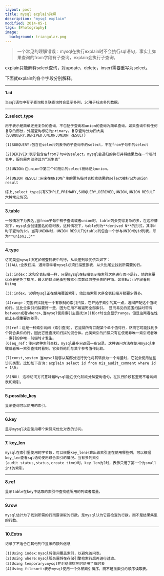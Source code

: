 ```yaml
---
layout: post
title: mysql explain详解
description: "mysql explain"
modified: 2014-05-1
tags: [Photography]
image:
  background: triangular.png
---
```


>一个常见的理解错误：mysql在执行explain时不会执行sql语句，事实上如果查询的from字段有子查询，explain会执行子查询。

explain只能解释select查询，对update，delete，insert需要重写为select。

下面就explain的各个字段分别解释。

-----

**1.id**

```
当sql语句中有子查询和关联查询时会显示多列，id用于标志多列数据。
```

-----


**2.select_type**

```
用于表示是简单还是复杂的查询，不包括子查询和union的查询为简单查询。如果查询中有任何复杂的部分，外层查询标记为primary。复杂查询分为四大类(SUBQUERY,DERIVED,UNION,UNION RESULT)

(1)SUBQUERY:包含在select列表中的子查询中的select，不在from子句中的select

(2)DERIVED:表示包含在from子句中的select。mysql会递归的执行并将结果放在一个临时表中，服务器内部称其为“派生表”

(3)UNION:在union中第二个和随后的select被标记为union。

(4)UNION RESULT:用来在UNION产生的匿名临时表检索结果的select被标记为union result

综上,select_type共有SIMPLE,PRIMARY,SUBQUERY,DERIVED,UNION,UNION RESULT 六种常见情况。
```

-----

**3.table**

```
一般情况下为表名,当from子句中有子查询或者union时，table列会变得复杂的多，在这种情况下，mysql会创建匿名的临时表，这种情况下，table列为**derived N**的形式，其中N时子查询的id。当有UNION时，UNION RESULT的table列包含一个参与UNION的id列表，形为**union1,3**
```

-----

**4.type**

```
访问类型mysql决定如何查找表中的行，从最差到最优依次如下：
(1)ALL:全表扫描，通常意味着mysql必须扫描整张表，从头到尾去找到所需要的行。

(2):index：这和全表扫描一样，只是mysql在扫描表示按索引次序进行而不是行，他的主要优点是避免了排序，最大的缺点是承担按索引次数读取整张表的开销。如果Extra字段看到Using

(3):index，说明Mysql正在使用覆盖索引，他比按索引次序全表扫描开销要少得多。

(4)range：范围扫描就是一个有限制的索引扫描，它开始于索引的某一点，返回匹配这个值域的行。这比全索引扫描要好一些，因为它用不着遍历全部索引。 显而易见的范围扫描时带有between或者where>,当mysql使用索引去查找in()和or时也会显示range。但是这两者在性能上有很重要的差异。

(5)ref：这是一种索引访问（索引查找），它返回所有匹配某个单个值得行，然而它可能找到多个符合条件的行，因此它是查找和扫描的混合体。此类索引的扫描只有在使用非唯一索引或者唯一索引的非唯一前缀时才发生。
(6)eq_ref：使用这种索引查找，mysql最多只返回一条记录。这种访问方法在使用mysql主键或者唯一索引查找时看到。它会将他们与某个参考值作比较。

(7)const,system 当mysql能够从某部分进行优化将其转换为一个常量时，它就会使用这些访问类型。比如如下查询：explain select id from mis_audit_comment where id = 1\G;

(8)NULL 这种访问方式意味着Mysql能在优化阶段分解查询语句，在执行阶段甚至用不着访问表和索引。
```

-----

**5.possible_key**

```
显示查询可以使用的索引。
```

-----

**6.key**

```
显示mysql决定使用哪个索引来优化对表的访问。
```

-----

**7. key_len**

```
mysql在索引里使用的字节数，可以根据key_len计算出该索引正在使用哪些列。可以根据key_len查看sql语句使用联合索引的情况。当有多列索引(audit_status,status,create_time)时，key_len为2时，表示只用了第一个为small int的索引。
```

-----

**8.ref**

```
显示table在key中选取的索引中查找值所用的列或者常量。
```

-----

**9.row**

```
mysql估计为了找到所需的行而要读取的行数。是mysql认为它要检查的行数，而不是结果集里的行数。
```

-----

**10.Extra**

```
记录了不适合在其他列中显示的额外信息

(1)Using index:mysql将使用覆盖索引，以避免访问表。
(2)Using where:mysql服务器将在存储引擎检索行后再进行过滤。
(3)Using temporary:mysql在对结果排序时使用了临时表
(4)Using filesort:表示mysql使用一个外部索引排序，而不是按索引的顺序读取表。
```